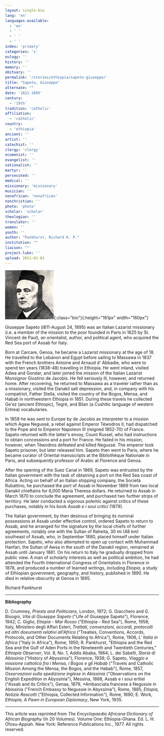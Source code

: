 ```yaml
---
layout: single-bio
lang: 'en'
languages-available:
  - 'en'
  - ' '
  - ' '
  - ' '
index: 'primary'
categories: 's'
eulogy: ''
history: ''
memory: ''
obituary: ''
permalink: '/stories/ethiopia/sapeto-giuseppe/'
title: "Sapeto, Giuseppe"
alternate: ""
date: '1811-1895'
century:
  - '19th'
tradition: 'catholic'
affiliation:
  - 'catholic'
country:
  - 'ethiopia'
ancient: ''
artist: ''
catechist: ''
clergy: 'clergy'
ecumenist: ''
evangelist: ''
nationalist: ''
martyr: ''
persecuted: ''
medical: ''
missionary: 'missionary'
musician: ''
nonafrican: 'nonafrican'
nonchristian: ''
photo: 'photo'
scholar: 'scholar'
theologian: ''
translator: ''
women: ''
youth: ''
author: "Pankhurst, Richard K. P."
institution: ""
liaison: ""
project-luke: ''
upload: 2011-01-01
---
```


![Giuseppe Sapeto](/images/bio-pics/ethiopia/sapeto-giuseppe/sapeto.jpg){:class="bio"}{:height="161px" width="160px"}

Giuseppe Sapeto (l811-August 24, 1895) was an Italian Lazarist missionary (i.e. a member of the mission to the poor founded in Paris in 1625 by St. Vincent de Paul), an orientalist, author, and political agent, who acquired the Red Sea port of Assab for Italy.

Born at Carcare, Genoa, he became a Lazarist missionary at the age of 18. He travelled to the Lebanon and Egypt before sailing to Massawa in 1837 with the French brothers Antoine and Arnaud d' Abbadie, who were to spend ten years (1838-48) travelling in Ethiopia. He went inland, visited Adwa and Gondar, and later joined the mission of the Italian Lazarist Monsignor Giustino de Jacobis. He fell seriously ill, however, and returned home. After recovering, he returned to Massawa as a traveler rather than as a missionary, visited the Danakil salt depression, and, in company with his compatriot, Father Stella, visited the country of the Bogos, Mensa, and Habab in northwestern Ethiopia in 1851. During these travels he collected Ge'ez (ancient Ethiopic), Tegré, and Bilan (a Cushitic language of western Eritrea) vocabularies.

In 1858 he was sent to Europe by de Jacobis as interpreter to a mission which Agaw Negussé, a rebel against Emperor Téwodros II, had dispatched to the Pope and to Emperor Napoleon III (reigned 1852-70) of France. Sapeto returned with the latter's envoy, Count Russel, who had instructions to obtain concessions and a port for France. He failed in his mission, however, when Téwodros defeated and killed Negussé. The emperor took Sapeto prisoner, but later released him. Sapeto then went to Paris, where he became curator of Oriental manuscripts at the Bibliothèque Nationale in Paris, and subsequently professor of Arabic at Florence and Genoa.

After the opening of the Suez Canal in 1869, Sapeto was entrusted by the Italian government with the task of obtaining a port on the Red Sea coast of Africa. Acting on behalf of an Italian shipping company, the Società Rubattino, he purchased the port of Assab in November 1869 from two local Danakil chieftains for 6,000 Maria Theresa dollars. He returned to Assab in March 1870 to conclude the agreement, and purchased two further strips of territory. He later conducted a vigorous polemic against critics of these purchases, notably in his book *Assab e i soui critici* (1879).

The Italian government, by then desirous of bringing its nominal possessions at Assab under effective control, ordered Sapeto to return to Assab, and he arranged for the signature by the local chiefs of further agreements, notably one with the Sultan of Raheita, 30 mi (48 km) southeast of Assab, who, in September 1880, placed himself under Italian protection. Sapeto, who also attempted to open up contact with Muhammad Hanfari, the Sultan of Awsa in the south of the Danakil region, remained at Assab until January 1881. On his return to Italy he gradually dropped from public view. A man of scholarly interests as well as political ambition, he had attended the Fourth International Congress of Orientalists in Florence in 1878, and produced a number of learned writings, including *Etiopia*, a study of Ethiopian government, geography, and history, published in 1890. He died in relative obscurity at Genoa in 1895.

Richard Pankhurst

---

**Bibliography**

D. Crummey, *Priests and Politicians*, London, 1972; G. Giacchero and G. Bisogni, *Vita di Giuseppe Sapeto* ("Life of Giuseppe Sapeto"), Florence, 1942; C. Giglio, *Etiopia - Mar Rosso* ("Ethiopia - Red Sea"), Rome, 1958; Italy, Ministero degli Affari Esteri, *Trattati, convenzioni, accordi, protocolli ed altri doeumenti relativi all'Africa* ("Treaties, Conventions, Accords, Protocols, and Other Documents Relating to Africa"), Rome, 1906, *L' Italia in Africa* ("Italy in Africa"), Rome, 1950; R. Pankhurst, "Ethiopia and the Red Sea and the Gulf of Aden Ports in the Nineteenth and Twentieth Centuries," *Ethiopia Observer*, Vol. 8, No. 1, Addis Ababa, 1964; L. dei SabeIli, *Storia di Abissinia* ("History of Abyssinia"), Florence, 1938; G. Sapeto, *Viaggio e missione cattolica fra i Mensa, i Bogos e gli Habab* ("Travels and Catholic Mission Among the Mensa, the Bogos, and the Habab"), Rome, 1857, *Osservazioni sulla spedizione inglese in Abissinia* ("Observations on the English Expedition in Abyssinia"), Messina, 1868, Assab e i soui eritiei ("Assab and its Critics"), Genaa, 1879, *Ambasciata francese à Negussie in Abissinia ("French Embassy to Negussie in Abyssinia"), Rome, 1885, *Etiopia, Notizie Rascotti* ("Ethiopia, Collected Information"), Rome, 1890; E. Work, *Ethiopia, A Pawn in European Diplomacy*, New York, 1935.

---

This article was reprinted from *The Encyclopaedia Africana Dictionary of African Biography* (In 20 Volumes). Volume One: Ethiopia-Ghana. Ed. L. H. Ofosu-Appiah. New York: Reference Publications Inc., 1977.  All rights reserved.
